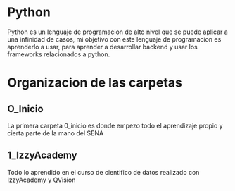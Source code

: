 # Python

Python es un lenguaje de programacion de alto nivel que se puede aplicar a una infinidad de casos, mi objetivo con este lenguaje de programacion es aprenderlo a usar, para aprender a desarrollar backend y usar los frameworks relacionados a python. 

# Organizacion de las carpetas

## O_Inicio
La primera carpeta 0_inicio es donde empezo todo el aprendizaje propio y cierta parte de la mano del SENA

## 1_IzzyAcademy
Todo lo aprendido en el curso de cientifico de datos realizado con IzzyAcademy y QVision